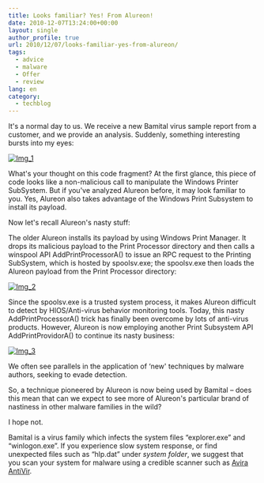 ```yaml
---
title: Looks familiar? Yes! From Alureon!
date: 2010-12-07T13:24:00+00:00
layout: single
author_profile: true
url: 2010/12/07/looks-familiar-yes-from-alureon/
tags:
  - advice
  - malware
  - Offer
  - review
lang: en
category: 
  - techblog
---
```

It's a normal day to us. We receive a new Bamital virus sample report from a customer, and we provide an analysis. Suddenly, something interesting bursts into my eyes:  

[![Img_1](http://lh6.ggpht.com/_vaUVXcmC3OI/TP4ubOef1DI/AAAAAAAADZ8/41n6UoorOr0/Img_1_thumb%5B1%5D.jpg?imgmax=800 "Img_1")](http://lh3.ggpht.com/_vaUVXcmC3OI/TP4uY9cpAxI/AAAAAAAADZ4/on8-7bJgFEs/s1600-h/Img_1%5B3%5D.jpg)

What's your thought on this code fragment? At the first glance, this piece of code looks like a non-malicious call to manipulate the Windows Printer SubSystem. But if you've analyzed Alureon before, it may look familiar to you. Yes, Alureon also takes advantage of the Windows Print Subsystem to install its payload.

Now let's recall Alureon's nasty stuff:

The older Alureon installs its payload by using Windows Print Manager. It drops its malicious payload to the Print Processor directory and then calls a winspool API AddPrintProcessorA() to issue an RPC request to the Printing SubSystem, which is hosted by spoolsv.exe; the spoolsv.exe then loads the Alureon payload from the Print Processor directory:

[![Img_2](http://lh3.ggpht.com/_vaUVXcmC3OI/TP4ueEqktqI/AAAAAAAADaE/77iE1GAYHKE/Img_2_thumb%5B1%5D.jpg?imgmax=800 "Img_2")](http://lh4.ggpht.com/_vaUVXcmC3OI/TP4ucuNX6xI/AAAAAAAADaA/GM7ikpMLJuk/s1600-h/Img_2%5B3%5D.jpg)

Since the spoolsv.exe is a trusted system process, it makes Alureon difficult to detect by HIOS/Anti-virus behavior monitoring tools. Today, this nasty AddPrintProcessorA() trick has finally been overcome by lots of anti-virus products. However, Alureon is now employing another Print Subsystem API AddPrintProvidorA() to continue its nasty business:

[![Img_3](http://lh6.ggpht.com/_vaUVXcmC3OI/TP4ug9sgNPI/AAAAAAAADaM/oOhDa5gbwMs/Img_3_thumb%5B1%5D.jpg?imgmax=800 "Img_3")](http://lh5.ggpht.com/_vaUVXcmC3OI/TP4ufuoQ33I/AAAAAAAADaI/-6mhA_fBp-Y/s1600-h/Img_3%5B3%5D.jpg)

We often see parallels in the application of &#8216;new' techniques by malware authors, seeking to evade detection.

So, a technique pioneered by Alureon is now being used by Bamital – does this mean that can we expect to see more of Alureon's particular brand of nastiness in other malware families in the wild?

I hope not.

Bamital is a virus family which infects the system files “explorer.exe” and “winlogon.exe”. If you experience slow system response, or find unexpected files such as “hlp.dat” under _system folder_, we suggest that you scan your system for malware using a credible scanner such as [Avira AntiVir](/computer/recommended-programs/windows/avira-premium-security-suite).